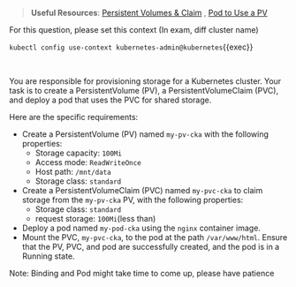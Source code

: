 
> <strong>Useful Resources</strong>: [Persistent Volumes & Claim](https://kubernetes.io/docs/concepts/storage/persistent-volumes/) , [Pod to Use a PV](https://kubernetes.io/docs/tasks/configure-pod-container/configure-persistent-volume-storage/)

For this question, please set this context (In exam, diff cluster name)

`kubectl config use-context kubernetes-admin@kubernetes`{{exec}}

<br>

You are responsible for provisioning storage for a Kubernetes cluster. Your task is to create a PersistentVolume (PV), a PersistentVolumeClaim (PVC), and deploy a pod that uses the PVC for shared storage.

Here are the specific requirements:
* Create a PersistentVolume (PV) named `my-pv-cka` with the following properties:
    * Storage capacity: `100Mi`
    * Access mode: `ReadWriteOnce`
    * Host path: `/mnt/data`
    * Storage class: `standard`
* Create a PersistentVolumeClaim (PVC) named `my-pvc-cka` to claim storage from the `my-pv-cka` PV, with the following properties:
    * Storage class: `standard`
    * request storage: `100Mi`(less than)
* Deploy a pod named `my-pod-cka` using the `nginx` container image.
* Mount the PVC, `my-pvc-cka`, to the pod at the path `/var/www/html`.
Ensure that the PV, PVC, and pod are successfully created, and the pod is in a Running state.

Note: Binding and Pod might take time to come up, please have patience